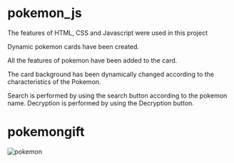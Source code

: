 # pokemon_js
The features of HTML, CSS and Javascript were used in this project

Dynamic pokemon cards have been created.

All the features of pokemon have been added to the card.

The card background has been dynamically changed according to the characteristics of the Pokemon.

Search is performed by using the search button according to the pokemon name. Decryption is performed by using the Decryption button.

 # pokemongift
 ![pokemon](https://github.com/zafer414108/pokemon_js/assets/147662873/9c860c1d-692c-4300-86d6-295296232d7a)



